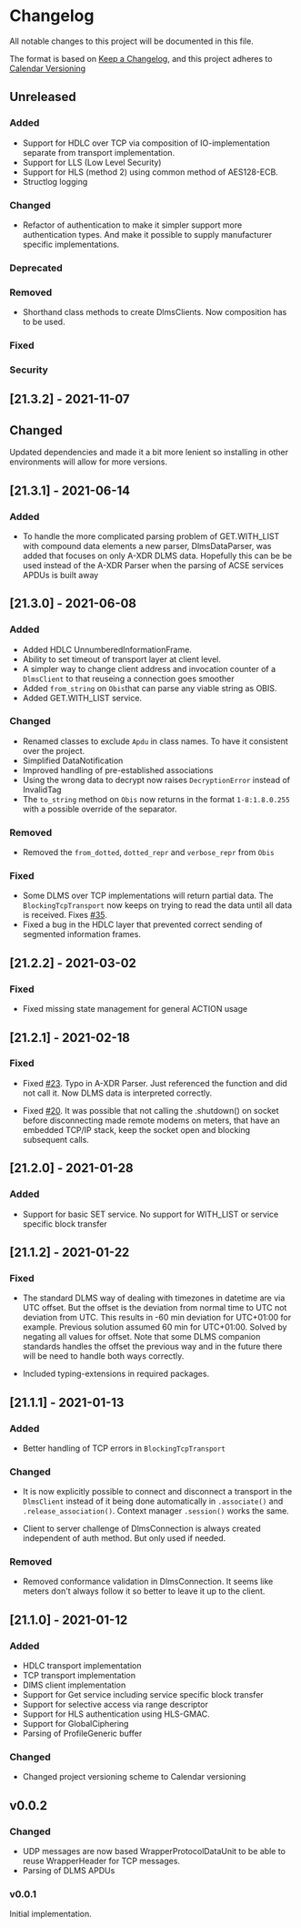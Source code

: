 
# Changelog
All notable changes to this project will be documented in this file.


The format is based on [Keep a Changelog](https://keepachangelog.com/en/1.0.0/),
and this project adheres to [Calendar Versioning](https://calver.org/)

## Unreleased


### Added
* Support for HDLC over TCP via composition of IO-implementation separate from
  transport implementation.
* Support for LLS (Low Level Security)
* Support for HLS (method 2) using common method of AES128-ECB.
* Structlog logging

### Changed
* Refactor of authentication to make it simpler support more authentication types. And make
  it possible to supply manufacturer specific implementations.

### Deprecated

### Removed
* Shorthand class methods to create DlmsClients. Now composition has to be used.

### Fixed

### Security


## [21.3.2] - 2021-11-07

## Changed

Updated dependencies and made it a bit more lenient so installing in other environments
will allow for more versions.

## [21.3.1] - 2021-06-14

### Added

* To handle the more complicated parsing problem of GET.WITH_LIST with compound data
  elements a new parser, DlmsDataParser, was added that focuses on only A-XDR DLMS data.
  Hopefully this can be be used instead of the A-XDR Parser when the parsing of ACSE
  services APDUs is built away

## [21.3.0] - 2021-06-08


### Added

* Added HDLC UnnumberedInformationFrame.
* Ability to set timeout of transport layer at client level.
* A simpler way to change client address and invocation counter of a `DlmsClient` to
  that reuseing a connection goes smoother
* Added `from_string` on `Obis`that can parse any viable string as OBIS.
* Added GET.WITH_LIST service.

### Changed

* Renamed classes to exclude `Apdu` in class names. To have it consistent over the
  project.
* Simplified DataNotification
* Improved handling of pre-established associations
* Using the wrong data to decrypt now raises `DecryptionError` instead of InvalidTag
* The `to_string` method on `Obis` now returns in the format `1-8:1.8.0.255` with a
  possible override of the separator.

### Removed

* Removed the `from_dotted`, `dotted_repr` and `verbose_repr` from `Obis`


### Fixed

* Some DLMS over TCP implementations will return partial data. The
  `BlockingTcpTransport` now keeps on trying to read the data until all data is
  received. Fixes [#35](https://github.com/pwitab/dlms-cosem/issues/35).
* Fixed a bug in the HDLC layer that prevented correct sending of segmented information
  frames.


## [21.2.2] - 2021-03-02

### Fixed

* Fixed missing state management for general ACTION usage

## [21.2.1] - 2021-02-18

### Fixed

* Fixed [#23](https://github.com/pwitab/dlms-cosem/issues/23). Typo in A-XDR Parser.
  Just referenced the function and did not call it. Now DLMS data is interpreted
  correctly.

* Fixed [#20](https://github.com/pwitab/dlms-cosem/issues/20). It was possible that not
  calling the .shutdown() on socket before disconnecting made remote modems on meters,
  that have an embedded TCP/IP stack, keep the socket open and blocking subsequent calls.

## [21.2.0] - 2021-01-28

### Added

* Support for basic SET service. No support for WITH_LIST or service specific block
  transfer

## [21.1.2] - 2021-01-22

### Fixed

* The standard DLMS way of dealing with timezones in datetime are via UTC offset. But
  the offset is the deviation from normal time to UTC not deviation from UTC. This
  results in -60 min deviation for UTC+01:00 for example. Previous solution assumed
  60 min for UTC+01:00. Solved by negating all values for offset.
  Note that some DLMS companion standards handles the offset the previous way and in
  the future there will be need to handle both ways correctly.

* Included typing-extensions in required packages.

## [21.1.1] - 2021-01-13

### Added

* Better handling of TCP errors in `BlockingTcpTransport`

### Changed

* It is now explicitly possible to connect and disconnect a transport in the
  `DlmsClient` instead of it being done automatically in `.associate()` and
  `.release_association()`. Context manager `.session()` works the same.

* Client to server challenge of DlmsConnection is always created independent of auth
  method. But only used if needed.

### Removed

* Removed conformance validation in DlmsConnection. It seems like meters don't always
  follow it so better to leave it up to the client.



## [21.1.0] - 2021-01-12

### Added

* HDLC transport implementation
* TCP transport implementation
* DlMS client implementation
* Support for Get service including service specific block transfer
* Support for selective access via range descriptor
* Support for HLS authentication using HLS-GMAC.
* Support for GlobalCiphering
* Parsing of ProfileGeneric buffer

### Changed

* Changed project versioning scheme to Calendar versioning


## v0.0.2


### Changed

-   UDP messages are now based WrapperProtocolDataUnit to be able to reuse
    WrapperHeader for TCP messages.
-   Parsing of DLMS APDUs


### v0.0.1


Initial implementation.
